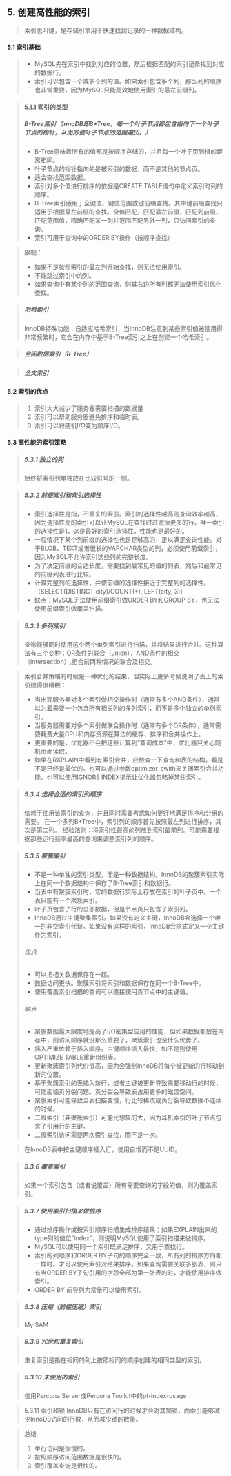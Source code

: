 ## 5. 创建高性能的索引

> 索引也叫键，是存储引擎用于快速找到记录的一种数据结构。

#### 5.1 索引基础
> * MySQL先在索引中找到对应的位置，然后根据匹配的索引记录找到对应的数据行。
> * 索引可以包含一个或多个列的值。如果索引包含多个列，那么列的顺序也非常重要，因为MySQL只能高效地使用索引的最左前缀列。

> #### 5.1.1 索引的类型
> ##### B-Tree索引（InnoDB即B+Tree，每一个叶子节点都包含指向下一个叶子节点的指针，从而方便叶子节点的范围遍历。）
> * B-Tree意味着所有的值都是按顺序存储的，并且每一个叶子页到根的距离相同。
> * 叶子节点的指针指向的是被索引的数据，而不是其他的节点页。
> * 适合查找范围数据。
> * 索引对多个值进行排序的依据是CREATE TABLE语句中定义索引时列的顺序。
> * B-Tree索引适用于全键值、键值范围或键前缀查找。其中键前缀查找只适用于根据最左前缀的查找。全值匹配，匹配最左前缀，匹配列前缀，匹配范围值，精确匹配某一列并范围匹配另外一列，只访问索引的查询。
> * 索引可用于查询中的ORDER BY操作（按顺序查找）

> 限制：
> * 如果不是按照索引的最左列开始查找，则无法使用索引。
> * 不能跳过索引中的列。
> * 如果查询中有某个列的范围查询，则其右边所有列都无法使用索引优化查找。

> ##### 哈希索引
> InnoDB特殊功能：自适应哈希索引，当InnoDB注意到某些索引值被使用得非常频繁时，它会在内存中基于B-Tree索引之上在创建一个哈希索引。

> ##### 空间数据索引（R-Tree）

> ##### 全文索引

#### 5.2 索引的优点

> 1. 索引大大减少了服务器需要扫描的数据量
> 2. 索引可以帮助服务器避免排序和临时表。
> 3. 索引可以将随机I/O变为顺序I/O。

#### 5.3 高性能的索引策略

> ##### 5.3.1 独立的列
> 始终将索引列单独放在比较符号的一侧。

> ##### 5.3.2 前缀索引和索引选择性
> * 索引选择性是指，不重复的索引。索引的选择性越高则查询效率越高，因为选择性高的索引可以让MySQL在查找时过滤掉更多的行。唯一索引的选择性是1，这是最好的索引选择性，性能也是最好的。
> * 一般情况下某个列前缀的选择性也是足够高的，足以满足查询性能。对于BLOB、TEXT或者很长的VARCHAR类型的列，必须使用前缀索引，因为MySQL不允许索引这些列的完整长度。
> * 为了决定前缀的合适长度，需要找到最常见的值的列表，然后和最常见的前缀列表进行比较。
> * 计算完整列的选择性，并使前缀的选择性接近于完整列的选择性。（SELECT(DISTINCT city)/COUNT(\*), LEFT(city, 3)）
> * 缺点：MySQL无法使用前缀索引做ORDER BY和GROUP BY，也无法使用前缀索引做覆盖扫描。

> ##### 5.3.3 多列索引
> 查询能够同时使用这个两个单列索引进行扫描，并将结果进行合并。这种算法有三个变种：OR条件的联合（union），AND条件的相交（intersection）,组合前两种情况的联合及相交。

> 索引合并策略有时候是一种优化的结果，但实际上更多时候说明了表上的索引建得很糟糕：
> * 当出现服务器对多个索引做相交操作时（通常有多个AND条件），通常以为着需要一个包含所有相关列的多列索引，而不是多个独立的单列索引。
> * 当服务器需要对多个索引做联合操作时（通常有多个OR条件），通常需要耗费大量CPU和内存资源在算法的缓存、排序和合并操作上。
> * 更重要的是，优化器不会把这些计算到“查询成本”中，优化器只关心随机页面读取。
> * 如果在RXPLAIN中看到有索引合并，应检查一下查询和表的结构，看是不是已经是最优的。也可以通过参数optimizer_swith来关闭索引合并功能。也可以使用IGNORE INDEX提示让优化器忽略掉某些索引。

> ##### 5.3.4 选择合适的索引列顺序
> 依赖于使用该索引的查询，并且同时需要考虑如何更好地满足排序和分组的需要。
> 在一个多列B+Tree中，索引列的顺序首先按照最左列进行排序，其次是第二列。
> 经验法则：将索引性最高的列放到索引最前列。可能需要根据那些运行频率最高的查询来调整索引列的顺序。

> ##### 5.3.5 聚簇索引
> * 不是一种单独的索引类型，而是一种数据结构。InnoDB的聚簇索引实际上在同一个数据结构中保存了B-Tree索引和数据行。
> * 当表中有聚簇索引时，它的数据行实际上存放在索引的叶子页中。一个表只能有一个聚簇索引。
> * 叶子页包含了行的全部数据，但是节点页只包含了索引列。
> * InnoDB通过主键聚集索引。如果没有定义主键，InnoDB会选择一个唯一的非空索引代替。如果没有这样的索引，InnoDB会隐式定义一个主键作为索引。
> ###### 优点
> * 可以把相关数据保存在一起。
> * 数据访问更快。聚簇索引将索引和数据保存在同一个B-Tree中。
> * 使用覆盖索引扫描的查询可以直接使用页节点中的主键值。
> ###### 缺点
> * 聚簇数据最大限度地提高了I/O密集型应用的性能，但如果数据都放在内存中，则访问顺序就没那么重要了，聚簇索引也没什么优势了。
> * 插入严重依赖于插入顺序。主键顺序插入最快，如不是则使用OPTIMIZE TABLE重新组织表。
> * 更新聚簇索引列代价很高，因为会强制InnoDB将每个被更新的行移动到新的位置。
> * 基于聚簇索引的表插入新行，或者主键被更新导致需要移动行的时候，可能面临页分裂问题。页分裂会导致表占用更多的磁盘空间。
> * 聚簇索引可能导致全表扫描变慢，行比较稀疏或页分裂导致数据不连续的时候。
> * 二级索引（非聚簇索引）可能比想象的大，因为耳机索引的叶子节点包含了引用行的主键。
> * 二级索引访问需要两次索引查找，而不是一次。

> 在InnoDB表中按主键顺序插入行，使用自增而不是UUID。

> ##### 5.3.6 覆盖索引
> 如果一个索引包含（或者说覆盖）所有需要查询的字段的值，则为覆盖索引。

> ##### 5.3.7 使用索引扫描来做排序
> * 通过排序操作或按索引顺序扫描生成排序结果；如果EXPLAIN出来的type列的值位“index”，则说明MySQL使用了索引扫描来做排序。
> * MySQL可以使用同一个索引既满足排序，又用于查找行。
> * 索引的列顺序和ORDER BY子句的顺序完全一致，所有列的排序方向都一样时。才可以使用索引对结果排序。如果查询需要关联多张表，则只有当ORDER BY子句引用的字段全部为第一张表的时，才能使用排序做索引。
> * ORDER BY 前导列为常量可以使用索引。

> ##### 5.3.8 压缩（前缀压缩）索引
> MyISAM

> ##### 5.3.9 冗余和重复索引
> 重复索引是指在相同的列上按照相同的顺序创建的相同类型的索引。

> ##### 5.3.10 未使用的索引
> 使用Percona Server或Percona Toolkit中的pt-index-usage

> 5.3.11 索引和锁
> InnoDB只有在访问行的时候才会对其加锁，而索引能够减少InnoDB访问的行数，从而减少锁的数量。

> 总结
> 1. 单行访问是很慢的。
> 2. 按照顺序访问范围数据是很快的。
> 3. 索引覆盖查询是很快的。
